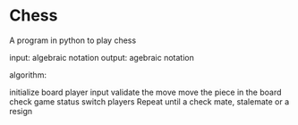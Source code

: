 # Chess

A program in python to play chess

input: algebraic notation
output: agebraic notation

algorithm:

initialize board
player input
validate the move
move the piece in the board 
check game status
switch players
Repeat until a check mate, stalemate or a resign 
